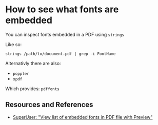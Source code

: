 # How to see what fonts are embedded

You can inspect fonts embedded in a PDF using `strings`

Like so:

```shell
strings /path/to/document.pdf | grep -i FontName
```

Alternativly there are also:

- `poppler`
- `xpdf`

Which provides: `pdffonts`

## Resources and References

- [SuperUser: "View list of embedded fonts in PDF file with Preview"](https://superuser.com/questions/183313/view-list-of-embedded-fonts-in-pdf-file-with-preview)
